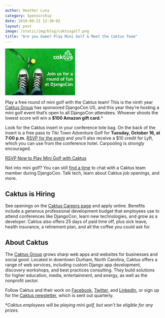 ```yaml
---
author: Heather Luna
category: Sponsorship
date: 2018-09-21 12:30:02
layout: post
image: /static/img/blog/caktusgolf.png
title: "Are you Game? Play Mini Golf & Meet the Caktus Team"
---
```


<img src="/static/img/blog/caktusgolf.jpg" style="width:45%; display:block; float:center;" />

Play a free round of mini golf with the Caktus team! This is the ninth
year [Caktus Group](https://www.caktusgroup.com/?utm_source=djangoconsite&utm_medium=blog01&utm_campaign=djangocon2018)
has sponsored DjangoCon US, and this year they’re hosting a mini golf
event that’s open to all DjangoCon attendees. 
Whoever shoots the lowest score will win a **$100 Amazon gift card.***

Look for the Caktus insert in your conference tote bag. On the back of
the insert is a free pass to Tiki Town Adventure Golf for **Tuesday, 
October 16, at 7:00 p.m.** [RSVP for the event](https://learn.caktusgroup.com/djangocon18rsvp?utm_source=djangoconsite&utm_medium=blog01&utm_campaign=djangocon2018) 
and you’ll also receive a $10 credit for Lyft, which you can use from
the conference hotel. Carpooling is strongly encouraged. 

[RSVP Now to Play Mini Golf with Caktus](https://learn.caktusgroup.com/djangocon18rsvp?utm_source=djangoconsite&utm_medium=blog01&utm_campaign=djangocon2018)

Not into mini golf? You can still [find a time](https://app.hubspot.com/meetings/tscales/djangocon2018?utm_source=djangoconsite&utm_medium=blog01&utm_campaign=djangocon2018) 
to chat with a Caktus team member during DjangoCon. Talk tech, learn
about Caktus job openings, and more.

## Caktus is Hiring

See openings on the [Caktus Careers page](https://www.caktusgroup.com/careers/?utm_source=djangoconsite&utm_medium=blog01&utm_campaign=djangocon2018)
and apply online. Benefits include a generous professional development
budget that employees use to attend conferences like DjangoCon, learn
new technologies, and grow as a developer. Caktus also offers 25 days
of paid time off, plus sick leave, health insurance, a retirement plan, 
and all the coffee you could ask for.

## About Caktus

The [Caktus Group](https://www.caktusgroup.com/?utm_source=djangoconsite&utm_medium=blog01&utm_campaign=djangocon2018) grows sharp web apps and websites for businesses
and social good. Located in downtown Durham, North Carolina, Caktus
offers a range of web services, including custom Django app development, 
discovery workshops, and best practices consulting. They build 
solutions for higher education, media, entertainment, and energy, 
as well as the nonprofit sector. 

Follow Caktus and their work on [Facebook](https://www.facebook.com/CaktusGroup/), 
[Twitter](https://twitter.com/CaktusGroup), and
[LinkedIn](https://www.linkedin.com/company/caktus-consulting-group-llc/), 
or sign up for the [Caktus newsletter](https://learn.caktusgroup.com/newsletter?utm_source=djangoconsite&utm_medium=blog01&utm_campaign=djangocon2018), 
which is sent out quarterly.

**Caktus employees will be playing mini golf, but won’t be eligible
for any prizes.*






